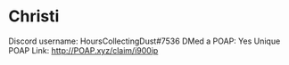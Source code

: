 # Christi

Discord username: HoursCollectingDust#7536
DMed a POAP: Yes
Unique POAP Link: http://POAP.xyz/claim/i900ip